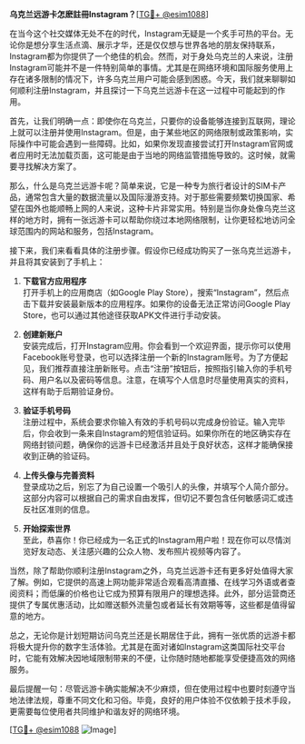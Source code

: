 **乌克兰远游卡怎麽註冊Instagram？**[[TG💪+ @esim1088](https://t.me/s/esim1088)]

在当今这个社交媒体无处不在的时代，Instagram无疑是一个炙手可热的平台。无论你是想分享生活点滴、展示才华，还是仅仅想与世界各地的朋友保持联系，Instagram都为你提供了一个绝佳的机会。然而，对于身处乌克兰的人来说，注册Instagram可能并不是一件特别简单的事情。尤其是在网络环境和国际服务使用上存在诸多限制的情况下，许多乌克兰用户可能会感到困惑。今天，我们就来聊聊如何顺利注册Instagram，并且探讨一下乌克兰远游卡在这一过程中可能起到的作用。

首先，让我们明确一点：即使你在乌克兰，只要你的设备能够连接到互联网，理论上就可以注册并使用Instagram。但是，由于某些地区的网络限制或政策影响，实际操作中可能会遇到一些障碍。比如，如果你发现直接尝试打开Instagram官网或者应用时无法加载页面，这可能是由于当地的网络监管措施导致的。这时候，就需要寻找解决方案了。

那么，什么是乌克兰远游卡呢？简单来说，它是一种专为旅行者设计的SIM卡产品，通常包含大量的数据流量以及国际漫游支持。对于那些需要频繁切换国家、希望在国外也能顺畅上网的人来说，这种卡片非常实用。特别是当你身处像乌克兰这样的地方时，拥有一张远游卡可以帮助你绕过本地网络限制，让你更轻松地访问全球范围内的网站和服务，包括Instagram。

接下来，我们来看看具体的注册步骤。假设你已经成功购买了一张乌克兰远游卡，并且将其安装到了手机上：

1. **下载官方应用程序**  
   打开手机上的应用商店（如Google Play Store），搜索“Instagram”，然后点击下载并安装最新版本的应用程序。如果你的设备无法正常访问Google Play Store，也可以通过其他途径获取APK文件进行手动安装。

2. **创建新账户**  
   安装完成后，打开Instagram应用。你会看到一个欢迎界面，提示你可以使用Facebook账号登录，也可以选择注册一个新的Instagram账号。为了方便起见，我们推荐直接注册新账号。点击“注册”按钮后，按照指引输入你的手机号码、用户名以及密码等信息。注意，在填写个人信息时尽量使用真实的资料，这样有助于后期验证身份。

3. **验证手机号码**  
   注册过程中，系统会要求你输入有效的手机号码以完成身份验证。输入完毕后，你会收到一条来自Instagram的短信验证码。如果你所在的地区确实存在网络封锁问题，确保你的远游卡已经激活并且处于良好状态，这样才能确保接收到正确的验证码。

4. **上传头像与完善资料**  
   登录成功之后，别忘了为自己设置一个吸引人的头像，并填写个人简介部分。这部分内容可以根据自己的需求自由发挥，但切记不要包含任何敏感词汇或违反社区准则的信息。

5. **开始探索世界**  
   至此，恭喜你！你已经成为一名正式的Instagram用户啦！现在你可以尽情浏览好友动态、关注感兴趣的公众人物、发布照片视频等内容了。

当然，除了帮助你顺利注册Instagram之外，乌克兰远游卡还有更多好处值得大家了解。例如，它提供的高速上网功能非常适合观看高清直播、在线学习外语或者查阅资料；而低廉的价格也让它成为预算有限用户的理想选择。此外，部分运营商还提供了专属优惠活动，比如赠送额外流量包或者延长有效期等等，这些都是值得留意的地方。

总之，无论你是计划短期访问乌克兰还是长期居住于此，拥有一张优质的远游卡都将极大提升你的数字生活体验。尤其是在面对诸如Instagram这类国际社交平台时，它能有效解决因地域限制带来的不便，让你随时随地都能享受便捷高效的网络服务。

最后提醒一句：尽管远游卡确实能解决不少麻烦，但在使用过程中也要时刻遵守当地法律法规，尊重不同文化和习俗。毕竟，良好的用户体验不仅依赖于技术手段，更需要每位使用者共同维护和谐友好的网络环境。

[[TG💪+ @esim1088](https://t.me/s/esim1088) ![Image](https://i.postimg.cc/4NQfJmqS/Snipaste-2025-05-13-00-14-12.png)]